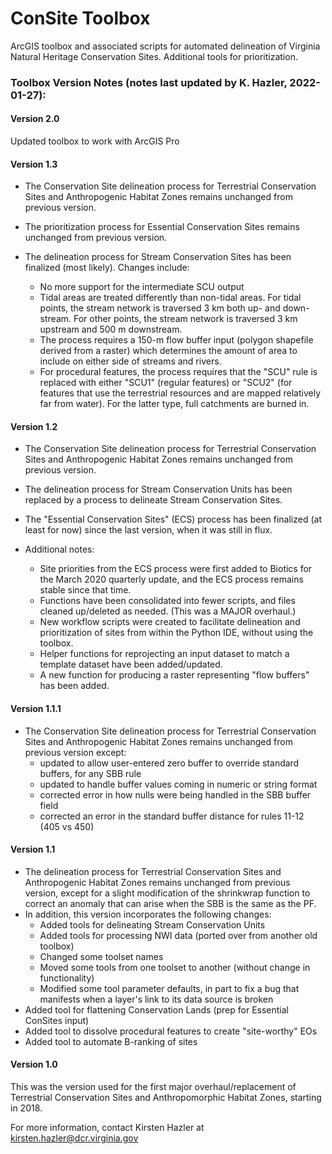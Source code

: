 # ConSite Toolbox
ArcGIS toolbox and associated scripts for automated delineation of Virginia Natural Heritage Conservation Sites. Additional tools for prioritization.

### Toolbox Version Notes (notes last updated by K. Hazler, 2022-01-27):

#### Version 2.0
Updated toolbox to work with ArcGIS Pro

#### Version 1.3
- The Conservation Site delineation process for Terrestrial Conservation Sites and Anthropogenic Habitat Zones remains unchanged from previous version.

- The prioritization process for Essential Conservation Sites remains unchanged from previous version.

- The delineation process for Stream Conservation Sites has been finalized (most likely). Changes include:
   - No more support for the intermediate SCU output
   - Tidal areas are treated differently than non-tidal areas. For tidal points, the stream network is traversed 3 km both up- and down-stream. For other points, the stream network is traversed 3 km upstream and 500 m downstream. 
   - The process requires a 150-m flow buffer input (polygon shapefile derived from a raster) which determines the amount of area to include on either side of streams and rivers.
   - For procedural features, the process requires that the "SCU" rule is replaced with either "SCU1" (regular features) or "SCU2" (for features that use the terrestrial resources and are mapped relatively far from water). For the latter type, full catchments are burned in. 


#### Version 1.2 
- The Conservation Site delineation process for Terrestrial Conservation Sites and Anthropogenic Habitat Zones remains unchanged from previous version.

- The delineation process for Stream Conservation Units has been replaced by a process to delineate Stream Conservation Sites. 

- The "Essential Conservation Sites" (ECS) process has been finalized (at least for now) since the last version, when it was still in flux. 

- Additional notes:
   - Site priorities from the ECS process were first added to Biotics for the March 2020 quarterly update, and the ECS process remains stable since that time. 
   - Functions have been consolidated into fewer scripts, and files cleaned up/deleted as needed. (This was a MAJOR overhaul.)
   - New workflow scripts were created to facilitate delineation and prioritization of sites from within the Python IDE, without using the toolbox.
   - Helper functions for reprojecting an input dataset to match a template dataset have been added/updated.
   - A new function for producing a raster representing "flow buffers" has been added.

#### Version 1.1.1
- The Conservation Site delineation process for Terrestrial Conservation Sites and Anthropogenic Habitat Zones remains unchanged from previous version except:
   - updated to allow user-entered zero buffer to override standard buffers, for any SBB rule
   - updated to handle buffer values coming in numeric or string format
   - corrected error in how nulls were being handled in the SBB buffer field
   - corrected an error in the standard buffer distance for rules 11-12 (405 vs 450)

#### Version 1.1
- The delineation process for Terrestrial Conservation Sites and Anthropogenic Habitat Zones remains unchanged from previous version, except for a slight modification of the shrinkwrap function to correct an anomaly that can arise when the SBB is the same as the PF. 
- In addition, this version incorporates the following changes:
   - Added tools for delineating Stream Conservation Units
   - Added tools for processing NWI data (ported over from another old toolbox)
   - Changed some toolset names
   - Moved some tools from one toolset to another (without change in functionality)
   - Modified some tool parameter defaults, in part to fix a bug that manifests when a layer's link to its data source is broken
- Added tool for flattening Conservation Lands (prep for Essential ConSites input)
- Added tool to dissolve procedural features to create "site-worthy" EOs
- Added tool to automate B-ranking of sites

#### Version 1.0
This was the version used for the first major overhaul/replacement of Terrestrial Conservation Sites and Anthropomorphic Habitat Zones, starting in 2018.

For more information, contact Kirsten Hazler at kirsten.hazler@dcr.virginia.gov
